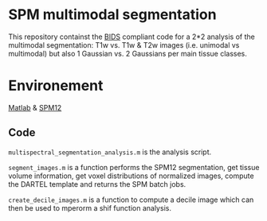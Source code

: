 # SPM multimodal segmentation

This repository containst the [BIDS](https://bids.neuroimaging.io/) compliant code for a 2*2 analysis of the multimodal segmentation: T1w vs. T1w & T2w images (i.e. unimodal vs multimodal) but also 1 Gaussian vs. 2 Gaussians per main tissue classes.

# Environement

[Matlab](https://se.mathworks.com/) & [SPM12 ](https://www.fil.ion.ucl.ac.uk/spm/)

## Code

`multispectral_segmentation_analysis.m` is the analysis script.  

`segment_images.m` is a function performs the SPM12 segmentation, get tissue volume information, get voxel distributions of normalized images, compute the DARTEL template and returns the SPM batch jobs.  

`create_decile_images.m` is a function to compute a decile image which can then be used to mperorm a shif function analysis.



